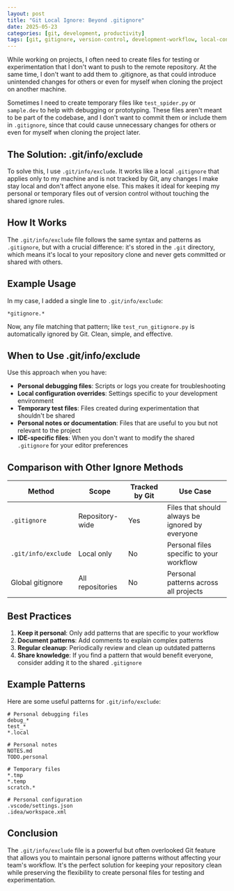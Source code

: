 ```yaml
---
layout: post
title: "Git Local Ignore: Beyond .gitignore"
date: 2025-05-23
categories: [git, development, productivity]
tags: [git, gitignore, version-control, development-workflow, local-config]
---
```


While working on projects, I often need to create files for testing or experimentation that I don't want to push to the remote repository. At the same time, I don't want to add them to .gitignore, as that could introduce unintended changes for others or even for myself when cloning the project on another machine.

<!--more-->

Sometimes I need to create temporary files like `test_spider.py` or `sample.dev` to help with debugging or prototyping. These files aren't meant to be part of the codebase, and I don't want to commit them or include them in `.gitignore`, since that could cause unnecessary changes for others or even for myself when cloning the project later.

## The Solution: .git/info/exclude

To solve this, I use `.git/info/exclude`. It works like a local `.gitignore` that applies only to my machine and is not tracked by Git, any changes I make stay local and don't affect anyone else. This makes it ideal for keeping my personal or temporary files out of version control without touching the shared ignore rules.

## How It Works

The `.git/info/exclude` file follows the same syntax and patterns as `.gitignore`, but with a crucial difference: it's stored in the `.git` directory, which means it's local to your repository clone and never gets committed or shared with others.

## Example Usage

In my case, I added a single line to `.git/info/exclude`:

```
*gitignore.*
```

Now, any file matching that pattern; like `test_run_gitignore.py` is automatically ignored by Git. Clean, simple, and effective.

## When to Use .git/info/exclude

Use this approach when you have:

- **Personal debugging files**: Scripts or logs you create for troubleshooting
- **Local configuration overrides**: Settings specific to your development environment
- **Temporary test files**: Files created during experimentation that shouldn't be shared
- **Personal notes or documentation**: Files that are useful to you but not relevant to the project
- **IDE-specific files**: When you don't want to modify the shared `.gitignore` for your editor preferences

## Comparison with Other Ignore Methods

| Method | Scope | Tracked by Git | Use Case |
|--------|-------|----------------|----------|
| `.gitignore` | Repository-wide | Yes | Files that should always be ignored by everyone |
| `.git/info/exclude` | Local only | No | Personal files specific to your workflow |
| Global gitignore | All repositories | No | Personal patterns across all projects |

## Best Practices

1. **Keep it personal**: Only add patterns that are specific to your workflow
2. **Document patterns**: Add comments to explain complex patterns
3. **Regular cleanup**: Periodically review and clean up outdated patterns
4. **Share knowledge**: If you find a pattern that would benefit everyone, consider adding it to the shared `.gitignore`

## Example Patterns

Here are some useful patterns for `.git/info/exclude`:

```
# Personal debugging files
debug_*
test_*
*.local

# Personal notes
NOTES.md
TODO.personal

# Temporary files
*.tmp
*.temp
scratch.*

# Personal configuration
.vscode/settings.json
.idea/workspace.xml
```

## Conclusion

The `.git/info/exclude` file is a powerful but often overlooked Git feature that allows you to maintain personal ignore patterns without affecting your team's workflow. It's the perfect solution for keeping your repository clean while preserving the flexibility to create personal files for testing and experimentation.